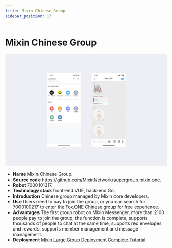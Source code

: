 ```yaml
---
title: Mixin Chinese Group
sidebar_position: 17
---
```


# Mixin Chinese Group

![TODO: English Version Img, Mixin Chinese Group](./super-group.png)

- **Name** Mixin Chinese Group.
- **Source code** <https://github.com/MixinNetwork/supergroup.mixin.one>.
- **Robot** 7000101317.
- **Technology stack** front-end VUE, back-end Go.
- **Introduction** Chinese group managed by Mixin core developers.
- **Use** Users need to pay to join the group, or you can search for 7000100217 to enter the Fox.ONE Chinese group for free experience.
- **Advantages** The first group robot on Mixin Messenger, more than 2100 people pay to join the group; the function is complete, supports thousands of people to chat at the same time, supports red envelopes and rewards, supports member management and message management.
- **Deployment** [Mixin Large Group Deployment Complete Tutorial](https://blog.exin.one/2019/05/25/mixin-super-group/).
